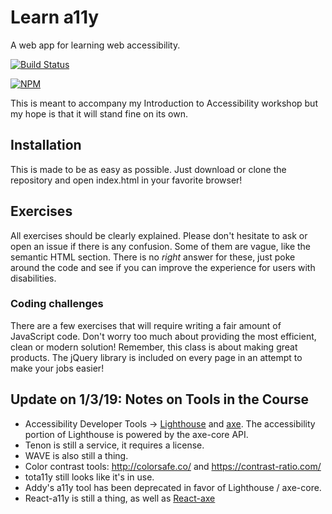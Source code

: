 # Learn a11y

A web app for learning web accessibility.

[![Build Status](https://travis-ci.org/jkup/learn-a11y.svg?branch=master)](https://travis-ci.org/jkup/learn-a11y)

[![NPM](https://nodei.co/npm/learn-a11y.png?downloads=true&downloadRank=true&stars=true)](https://nodei.co/npm/learn-a11y/)

This is meant to accompany my Introduction to Accessibility workshop but my hope is that it will stand fine on its own.

## Installation

This is made to be as easy as possible. Just download or clone the repository and open index.html in your favorite browser!

## Exercises

All exercises should be clearly explained. Please don't hesitate to ask or open an issue if there is any confusion. Some of them are vague, like the semantic HTML section. There is no _right_ answer for these, just poke around the code and see if you can improve the experience for users with disabilities.

### Coding challenges

There are a few exercises that will require writing a fair amount of JavaScript code. Don't worry too much about providing the most efficient, clean or modern solution! Remember, this class is about making great products. The jQuery library is included on every page in an attempt to make your jobs easier!

## Update on 1/3/19: Notes on Tools in the Course

- Accessibility Developer Tools -> [Lighthouse](https://developers.google.com/web/tools/lighthouse/) and [axe](https://chrome.google.com/webstore/detail/axe/lhdoppojpmngadmnindnejefpokejbdd). The accessibility portion of Lighthouse is powered by the axe-core API.
- Tenon is still a service, it requires a license.
- WAVE is also still a thing.
- Color contrast tools: http://colorsafe.co/ and https://contrast-ratio.com/
- tota11y still looks like it's in use.
- Addy's a11y tool has been deprecated in favor of Lighthouse / axe-core.
- React-a11y is still a thing, as well as [React-axe](https://github.com/dequelabs/react-axe)
